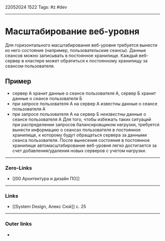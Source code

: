22052024 1522
Tags: #z #dev

---
# Масштабирование веб-уровня

Для горизонтального масштабирования веб-уровня требуется вынести из него состояние (например, пользовательские сеансы). Данные сеансов можно записывать в постоянное хранилище. Каждый веб-сервер в кластере может обратиться к постоянному хранилищу за сеансом пользователя.

## Пример

- сервер А хранит данные о сеансе пользователя A, cервер Б хранит данные о сеансе пользователя Б
- при запросе пользователя А на сервер А известны данные о сеансе пользователя А
- при запросе пользователя А на сервер Б *неизвестны* данные о сеансе пользователя А
Для того, чтобы избежать таких ситуаций при распределении запросов балансировщиком нагрузки, требуется вынести информацию о сеансах пользователя в постоянное хранилище, к которому будут обращаться сервера за данными сеанса пользователя.
После вынесения состояния в постоянное хранилище автомасштабирование веб-уровня легко достигается за счет добавления/удаления новых серверов с учетом нагрузки.

---
### Zero-Links
- [[00 Архитектура и дизайн ПО]]

---
### Links
- [[System Design, Алекс Сюй]] с. 25

---
### Outer links
- 